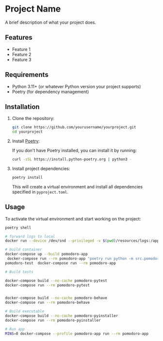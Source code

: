 # Project Name

A brief description of what your project does.

## Features

- Feature 1
- Feature 2
- Feature 3

## Requirements

- Python 3.11+ (or whatever Python version your project supports)
- Poetry (for dependency management)

## Installation

1. Clone the repository:

    ```bash
    git clone https://github.com/yourusername/yourproject.git
    cd yourproject
    ```

2. Install [Poetry](https://python-poetry.org/docs/#installation):

    If you don't have Poetry installed, you can install it by running:

    ```bash
    curl -sSL https://install.python-poetry.org | python3 -
    ```

3. Install project dependencies:

    ```bash
    poetry install
    ```

    This will create a virtual environment and install all dependencies specified in `pyproject.toml`.

## Usage

To activate the virtual environment and start working on the project:

```bash
poetry shell

# forward logs to local
docker run --device /dev/snd --privileged -v $(pwd)/resources/logs:/app/resources/logs my_pomodoro_image poetry run python -m src.pomodoro.pomodoro -m 25

# build container 
docker-compose up --build pomodoro-app
 docker-compose run --rm pomodoro-app "poetry run python -m src.pomodoro.pomodoro -m 1" 
pomodoro-test  docker-compose run --rm pomodoro-app

# Build tests

docker-compose build --no-cache pomodoro-pytest 
docker-compose run --rm pomodoro-pytest 


docker-compose build --no-cache pomodoro-behave
docker-compose run --rm pomodoro-behave

# Build executable
docker-compose build --no-cache pomodoro-pyinstaller
docker-compose run --rm pomodoro-pyinstaller

# Run app
MINS=0 docker-compose --profile pomodoro-app run --rm pomodoro-app 